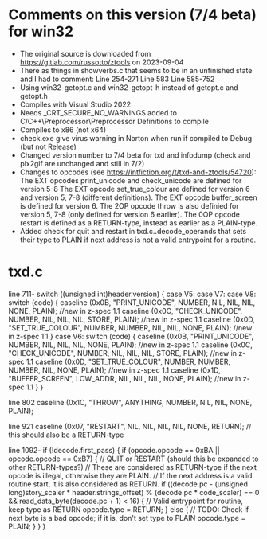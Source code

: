 Comments on this version (7/4 beta) for win32
=============================================

* The original source is downloaded from https://gitlab.com/russotto/ztools on 2023-09-04
* There as things in showverbs.c that seems to be in an unfinished state and I had to comment:
     Line 254-271
     Line 583
     Line 585-752
* Using win32-getopt.c and win32-getopt-h instead of getopt.c and getopt.h
* Compiles with Visual Studio 2022
* Needs _CRT_SECURE_NO_WARNINGS added to C/C++\Preprocessor\Preprocessor Definitions to compile
* Compiles to x86 (not x64)
* check.exe give virus warning in Norton when run if compiled to Debug (but not Release)
* Changed version number to 7/4 beta for txd and infodump (check and pix2gif are unchanged and still in 7/2)
* Changes to opcodes (see https://intfiction.org/t/txd-and-ztools/54720):
	The EXT opcodes print_unicode and check_unicode are defined for version 5-8
	The EXT opcode set_true_colour are defined for version 6 and version 5, 7-8 (different definitions).
	The EXT opcode buffer_screen is defined for version 6.
	The 2OP opcode throw is also definied for version 5, 7-8 (only defined for version 6 earlier).
	The 0OP opcode restart is defined as a RETURN-type, instead as earlier as a PLAIN-type.
* Added check for quit and restart in txd.c..decode_operands that sets their type to PLAIN if next address
  is not a valid entrypoint for a routine.
  
txd.c
=====
line 711-
	switch ((unsigned int)header.version) {
	case V5:
	case V7:
	case V8:
	switch (code) {
		caseline (0x0B, "PRINT_UNICODE",   NUMBER,   NIL,      NIL,      NIL,      NONE,   PLAIN);   //new in z-spec 1.1
		caseline (0x0C, "CHECK_UNICODE",   NUMBER,   NIL,      NIL,      NIL,      STORE,  PLAIN);   //new in z-spec 1.1
		caseline (0x0D, "SET_TRUE_COLOUR", NUMBER,   NUMBER,   NIL,      NIL,      NONE,   PLAIN);   //new in z-spec 1.1
	}
	case V6:
	switch (code) {
		caseline (0x0B, "PRINT_UNICODE",   NUMBER,   NIL,      NIL,      NIL,      NONE,   PLAIN);   //new in z-spec 1.1
		caseline (0x0C, "CHECK_UNICODE",   NUMBER,   NIL,      NIL,      NIL,      STORE,  PLAIN);   //new in z-spec 1.1
		caseline (0x0D, "SET_TRUE_COLOUR", NUMBER,   NUMBER,   NUMBER,   NIL,      NONE,   PLAIN);   //new in z-spec 1.1
		caseline (0x1D, "BUFFER_SCREEN",   LOW_ADDR, NIL,      NIL,      NIL,      NONE,   PLAIN);   //new in z-spec 1.1
	}
	}
		
line 802
	caseline (0x1C, "THROW",           ANYTHING, NUMBER,   NIL,      NIL,      NONE,   PLAIN);

line 921
	caseline (0x07, "RESTART",         NIL,      NIL,      NIL,      NIL,      NONE,   RETURN); // this should also be a RETURN-type

line 1092-
	if (!decode.first_pass) {
		if (opcode.opcode == 0xBA || opcode.opcode == 0xB7) {
			// QUIT or RESTART (should this be expanded to other RETURN-types?)
			// These are considered as RETURN-type if the next opcode is illegal, otherwise they are PLAIN.
			// If the next address is a valid routine start, it is also considered as RETURN.
			if
				((decode.pc - (unsigned long)story_scaler * header.strings_offset) % (decode.pc * code_scaler) == 0 && read_data_byte(decode.pc + 1) < 16) {
				// Valid entrypoint for routine, keep type as RETURN
				opcode.type = RETURN;
			}
			else {
				// TODO: Check if next byte is a bad opcode; if it is, don't set type to PLAIN
				opcode.type = PLAIN;
			}
		}
	}
